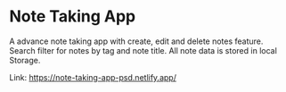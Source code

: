 # Note Taking App

A advance note taking app with create, edit and delete notes feature. 
Search filter for notes by tag and note title.
All note data is stored in local Storage.

Link: https://note-taking-app-psd.netlify.app/
